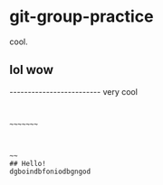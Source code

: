 # git-group-practice

cool.


## lol wow 

------------------------- very cool

~~~~~~~~~~~~~~~~~~~~~~~


~~~~~~~



~~
## Hello!
dgboindbfoniodbgngod

